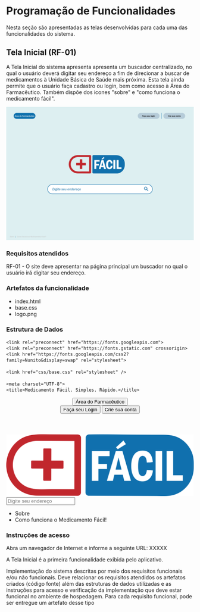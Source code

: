 # Programação de Funcionalidades

Nesta seção são apresentadas as telas desenvolvidas para cada uma das funcionalidades do sistema.

## Tela Inicial (RF-01)

A Tela Inicial do sistema apresenta apresenta um buscador centralizado, no qual o usuário deverá digitar seu endereço a fim de direcionar a buscar de medicamentos à Unidade Básica de Saúde mais próxima. Esta tela ainda permite que o usuário faça cadastro ou login, bem como acesso à Área do Farmacêutico. Também dispõe dos icones "sobre" e "como funciona o medicamento fácil".

![Inicial](img/Inicial.jpg)

### Requisitos atendidos 

RF-01 -  O site deve apresentar na página principal um buscador no qual o usuário irá digitar seu endereço.

### Artefatos da funcionalidade 

- index.html
- base.css
- logo.png

### Estrutura de Dados 

<!DOCTYPE html>
<html>

<head>
    <link href="css/bootstrap.min.css" rel="stylesheet" />
    
    <link rel="preconnect" href="https://fonts.googleapis.com">
    <link rel="preconnect" href="https://fonts.gstatic.com" crossorigin>
    <link href="https://fonts.googleapis.com/css2?family=Nunito&display=swap" rel="stylesheet">
    
    <link href="css/base.css" rel="stylesheet" />
    
    <meta charset="UTF-8">
    <title>Medicamento Fácil. Simples. Rápido.</title>
</head>

<body>
    <header class="row">
        <div class="col-md-3">
            <button class="btn btn-info">Área do Farmacêutico</button>
        </div>
        <div class="col-md-6"></div>
        <div class="col-md-3 text-end">
            <button type="button" class="btn btn-info">Faça seu Login</button>
            <button type="button" class="btn btn-info">Crie sua conta</button>
        </div>
    </header>
    <main>
        <div class="row separador"></div>        
        <div class="row">
            <div class="col-sm-3"></div>
            <div class="col-sm-6">
                <img src="imagens/logo.png" class="img-fluid"/>
            </div>
            <div class="col-sm-3"></div>
        </div>
        <div class="row separador"></div>
        <div class="row">
            <div class="col-sm-2"></div>
            <div class="col-sm-8">
                <input class='buscador' type="text" placeholder="Digite seu endereço" />
            </div>
            <div class="col-sm-2"></div>
        </div>        
    </main>
    <footer class="row">
        <div class="col-md-12">
            <nav>
                <ul>
                    <li>Sobre</li>
                    <li>Como funciona o Medicamento Fácil!</li>
                </ul>
            </nav>
        </div>
    </footer>
    <script src="js/bootstrap.min.js" type="javascript"></script>
</body>

</html>

### Instruções de acesso 

Abra um navegador de Internet e informe a seguinte URL: XXXXX

A Tela Inicial é a primeira funcionalidade exibida pelo aplicativo. 



Implementação do sistema descritas por meio dos requisitos funcionais e/ou não funcionais. Deve relacionar os requisitos atendidos os artefatos criados (código fonte) além das estruturas de dados utilizadas e as instruções para acesso e verificação da implementação que deve estar funcional no ambiente de hospedagem.
Para cada requisito funcional, pode ser entregue um artefato desse tipo

